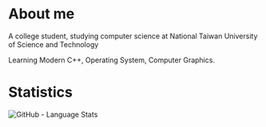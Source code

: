 # About me

A college student, studying computer science at National Taiwan University of Science and Technology

Learning Modern C++, Operating System, Computer Graphics.

# Statistics

![GitHub - Language Stats](https://github-readme-stats.vercel.app/api/top-langs/?username=Mes0903&bg_color=90,000000,000000)
